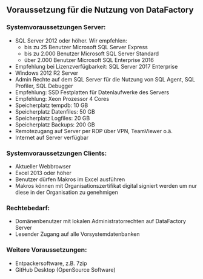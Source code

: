 ## Voraussetzung für die Nutzung von DataFactory

### Systemvoraussetzungen Server:
		
- SQL Server 2012 oder höher. Wir empfehlen: 
  - bis zu 25 Benutzer Microsoft SQL Server Express
  - bis zu 2.000 Benutzer Microsoft SQL Server Standard
  - über 2.000 Benutzer Microsoft SQL Enterprise 2016 
- Empfehlung bei Lizenzverfügbarkeit: SQL Server 2017 Enterprise
- Windows 2012 R2 Server 
- Admin Rechte auf dem SQL Server für die Nutzung von SQL Agent, SQL Profiler, SQL Debugger
- Empfehlung: SSD Festplatten für Datenlaufwerke des Servers
- Empfehlung: Xeon Prozessor 4 Cores
- Speicherplatz tempdb: 10 GB
- Speicherplatz Datenfiles: 50 GB
- Speicherplatz Logfiles: 20 GB
- Speicherplatz Backups: 200 GB
- Remotezugang auf Server per RDP über VPN, TeamViewer o.ä.
- Internet auf Server verfügbar

### Systemvoraussetzungen Clients:
		
- Aktueller Webbrowser
- Excel 2013 oder höher
- Benutzer dürfen Makros im Excel ausführen 
- Makros können mit Organisationszertifikat digital signiert werden um nur diese in der Organisation zu genehmigen

### Rechtebedarf:
		
- Domänenbenutzer mit lokalen Administratorrechten auf DataFactory Server
- Lesender Zugang auf alle Vorsystemdatenbanken

### Weitere Voraussetzungen:
- Entpackersoftware, z.B. 7zip
- GitHub Desktop (OpenSource Software)

